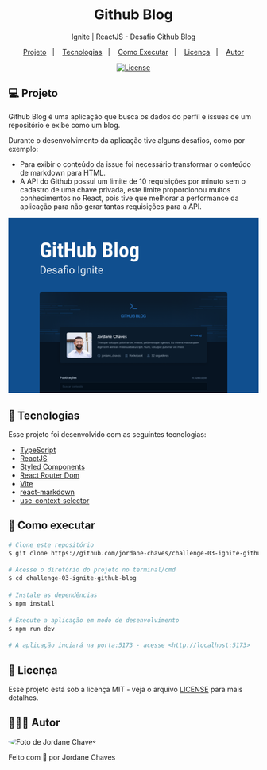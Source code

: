 <h1 align="center">Github Blog</h1>
<p align="center">Ignite | ReactJS - Desafio Github Blog</p>

<p align="center">
  <a href="#-projeto">Projeto</a>&nbsp;&nbsp;&nbsp;|&nbsp;&nbsp;&nbsp;
  <a href="#-tecnologias">Tecnologias</a>&nbsp;&nbsp;&nbsp;|&nbsp;&nbsp;&nbsp;
  <a href="#-como-executar">Como Executar</a>&nbsp;&nbsp;&nbsp;|&nbsp;&nbsp;&nbsp;
  <a href="#-licença">Licença</a>&nbsp;&nbsp;&nbsp;|&nbsp;&nbsp;&nbsp;
  <a href="#-autor">Autor</a>
</p>

<p align="center">
  <a href="https://github.com/jordane-chaves/challenge-03-ignite-github-blog/blob/main/LICENSE">
    <img alt="License" src="https://img.shields.io/static/v1?label=license&message=MIT&color=49AA26&labelColor=000000">
  </a>
</p>

## 💻 Projeto

Github Blog é uma aplicação que busca os dados do perfil e issues de um repositório e exibe como um blog.

Durante o desenvolvimento da aplicação tive alguns desafios, como por exemplo:

- Para exibir o conteúdo da issue foi necessário transformar o conteúdo de markdown para HTML.
- A API do Github possui um limite de 10 requisições por minuto sem o cadastro de uma chave privada, este limite proporcionou muitos conhecimentos no React, pois tive que melhorar a performance da aplicação para não gerar tantas requisições para a API.

<p align="center">
  <img alt="Visualização da aplicação" src="./.github/preview.png" />
</p>

## 🚀 Tecnologias

Esse projeto foi desenvolvido com as seguintes tecnologias:

- [TypeScript](https://www.typescriptlang.org/)
- [ReactJS](https://react.dev/)
- [Styled Components](https://styled-components.com/)
- [React Router Dom](https://reactrouter.com/)
- [Vite](https://vitejs.dev/)
- [react-markdown](https://remarkjs.github.io/react-markdown/)
- [use-context-selector](https://www.npmjs.com/package/use-context-selector)

## 🎲 Como executar

```bash
# Clone este repositório
$ git clone https://github.com/jordane-chaves/challenge-03-ignite-github-blog.git

# Acesse o diretório do projeto no terminal/cmd
$ cd challenge-03-ignite-github-blog

# Instale as dependências
$ npm install

# Execute a aplicação em modo de desenvolvimento
$ npm run dev

# A aplicação inciará na porta:5173 - acesse <http://localhost:5173>
```

## 📝 Licença

Esse projeto está sob a licença MIT - veja o arquivo [LICENSE](https://github.com/jordane-chaves/challenge-03-ignite-github-blog/blob/main/LICENSE) para mais detalhes.

## 👨🏻‍💻 Autor

<img
  style="border-radius:50%;"
  src="https://avatars.githubusercontent.com/jordane-chaves"
  width="100px;"
  title="Foto de Jordane Chaves"
  alt="Foto de Jordane Chaves"
/>

Feito com 💜 por Jordane Chaves